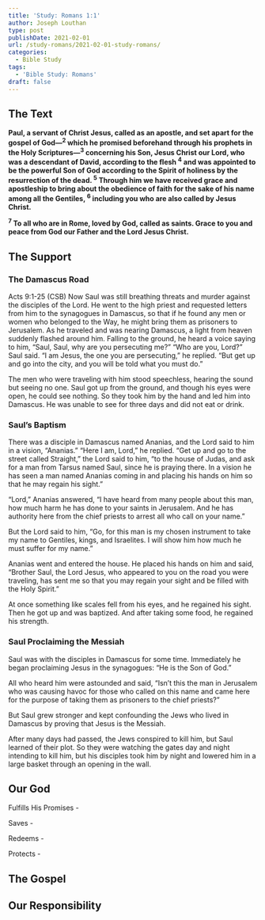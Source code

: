 ```yaml
---
title: 'Study: Romans 1:1'
author: Joseph Louthan
type: post
publishDate: 2021-02-01
url: /study-romans/2021-02-01-study-romans/
categories:
  - Bible Study
tags:
  - 'Bible Study: Romans'
draft: false
---
```

## The Text

**Paul, a servant of Christ Jesus, called as an apostle, and set apart for the gospel of God—<sup>2</sup> which he promised beforehand  through his prophets in the Holy Scriptures—<sup>3</sup> concerning his Son, Jesus Christ our Lord, who was a descendant of David, according to the flesh <sup>4</sup> and was appointed to be the powerful Son of God according to the Spirit of holiness by the resurrection of the dead. <sup>5</sup> Through him we have received grace and apostleship to bring about the obedience of faith for the sake of his name among all the Gentiles, <sup>6</sup> including you who are also called by Jesus Christ.**

**<sup>7</sup> To all who are in Rome, loved by God, called as saints. Grace to you and peace from God our Father and the Lord Jesus Christ.**

## The Support

### The Damascus Road

Acts 9:1-25 (CSB) Now Saul was still breathing threats and murder against the disciples of the Lord. He went to the high priest and requested letters from him to the synagogues in Damascus, so that if he found any men or women who belonged to the Way, he might bring them as prisoners to Jerusalem. As he traveled and was nearing Damascus, a light from heaven suddenly flashed around him. Falling to the ground, he heard a voice saying to him, “Saul, Saul, why are you persecuting me?”
“Who are you, Lord?” Saul said.
“I am Jesus, the one you are persecuting,” he replied. “But get up and go into the city, and you will be told what you must do.”

The men who were traveling with him stood speechless, hearing the sound but seeing no one. Saul got up from the ground, and though his eyes were open, he could see nothing. So they took him by the hand and led him into Damascus. He was unable to see for three days and did not eat or drink.

### Saul’s Baptism

There was a disciple in Damascus named Ananias, and the Lord said to him in a vision, “Ananias.”
“Here I am, Lord,” he replied.
“Get up and go to the street called Straight,” the Lord said to him, “to the house of Judas, and ask for a man from Tarsus named Saul, since he is praying there. In a vision he has seen a man named Ananias coming in and placing his hands on him so that he may regain his sight.”

“Lord,” Ananias answered, “I have heard from many people about this man, how much harm he has done to your saints in Jerusalem. And he has authority here from the chief priests to arrest all who call on your name.”

But the Lord said to him, “Go, for this man is my chosen instrument to take my name to Gentiles, kings, and Israelites. I will show him how much he must suffer for my name.”

Ananias went and entered the house. He placed his hands on him and said, “Brother Saul, the Lord Jesus, who appeared to you on the road you were traveling, has sent me so that you may regain your sight and be filled with the Holy Spirit.”

At once something like scales fell from his eyes, and he regained his sight. Then he got up and was baptized. And after taking some food, he regained his strength.

### Saul Proclaiming the Messiah

Saul was with the disciples in Damascus for some time. Immediately he began proclaiming Jesus in the synagogues: “He is the Son of God.”

All who heard him were astounded and said, “Isn’t this the man in Jerusalem who was causing havoc for those who called on this name and came here for the purpose of taking them as prisoners to the chief priests?”

But Saul grew stronger and kept confounding the Jews who lived in Damascus by proving that Jesus is the Messiah.

After many days had passed, the Jews conspired to kill him, but Saul learned of their plot. So they were watching the gates day and night intending to kill him, but his disciples took him by night and lowered him in a large basket through an opening in the wall.

## Our God

Fulfills His Promises -

Saves - 

Redeems - 

Protects - 

## The Gospel

## Our Responsibility
